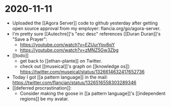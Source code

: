 # 2020-11-11

- Uploaded the [[Agora Server]] code to github yesterday after getting open source approval from my employer: flancia.org/go/agora-server.
- I'm pretty sure [[Autechre]]'s "esc desc" references [[Duran Duran]]'s "Save a Prayer": 
  - https://youtube.com/watch?v=EZUurYpv8qY
  - https://youtube.com/watch?v=zMNZ5Gw3Zbg
- [[todo]]
  - get back to [[ethan-plante]] on Twitter.
  - check out [[museical]]'s graph on [[knowledge os]]: https://twitter.com/museical/status/1326614632417652736
- Today I got [[a pattern language]] in the mail: https://twitter.com/flancian/status/1326516558303289346
- [[deferred procrastination]]:
  - Consider making the goose in [[a pattern language]]'s [[independent regions]] be my avatar.

